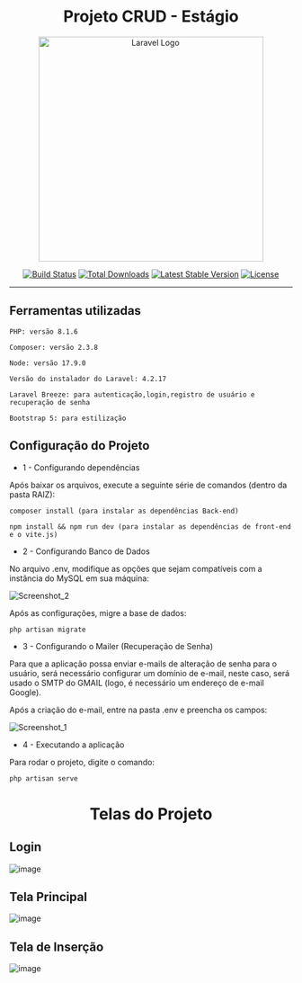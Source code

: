 
<h1 align="center">Projeto CRUD - Estágio</h1>

<p align="center"><a href="https://laravel.com" target="_blank"><img src="https://raw.githubusercontent.com/laravel/art/master/logo-lockup/5%20SVG/2%20CMYK/1%20Full%20Color/laravel-logolockup-cmyk-red.svg" width="400" alt="Laravel Logo"></a></p>

<p align="center">
<a href="https://travis-ci.org/laravel/framework"><img src="https://travis-ci.org/laravel/framework.svg" alt="Build Status"></a>
<a href="https://packagist.org/packages/laravel/framework"><img src="https://img.shields.io/packagist/dt/laravel/framework" alt="Total Downloads"></a>
<a href="https://packagist.org/packages/laravel/framework"><img src="https://img.shields.io/packagist/v/laravel/framework" alt="Latest Stable Version"></a>
<a href="https://packagist.org/packages/laravel/framework"><img src="https://img.shields.io/packagist/l/laravel/framework" alt="License"></a>
</p>


---
<h2>Ferramentas utilizadas</h2>


    PHP: versão 8.1.6

    Composer: versão 2.3.8

    Node: versão 17.9.0

    Versão do instalador do Laravel: 4.2.17

    Laravel Breeze: para autenticação,login,registro de usuário e recuperação de senha

    Bootstrap 5: para estilização

<h2>Configuração do Projeto</h2>

* 1 - Configurando dependências
    
Após baixar os arquivos, execute a seguinte série de comandos (dentro da pasta RAIZ):

    composer install (para instalar as dependências Back-end)

    npm install && npm run dev (para instalar as dependências de front-end e o vite.js)

* 2 - Configurando Banco de Dados

No arquivo .env, modifique as opções que sejam compatíveis com a instância do MySQL em sua máquina:

![Screenshot_2](https://user-images.githubusercontent.com/89029475/193417958-c11fab86-018e-442d-9646-b33e24a9e7f2.png)

Após as configurações, migre a base de dados:

    php artisan migrate

* 3 - Configurando o Mailer (Recuperação de Senha)

Para que a aplicação possa enviar e-mails de alteração de senha para o usuário, será necessário configurar um domínio de e-mail, neste caso, será usado o SMTP do GMAIL (logo, é necessário um endereço de e-mail Google).

Após a criação do e-mail, entre na pasta .env e preencha os campos:

![Screenshot_1](https://user-images.githubusercontent.com/89029475/193417917-f24f01f1-b871-4def-b10a-0577130585f1.png)

* 4 - Executando a aplicação

Para rodar o projeto, digite o comando:

    php artisan serve


<h1 align="center">Telas do Projeto</h1>

<h2>Login</h2>

![image](https://user-images.githubusercontent.com/89029475/193418188-e55d4775-7294-4fd4-90fa-e319eab8301c.png)

<h2>Tela Principal</h2>

![image](https://user-images.githubusercontent.com/89029475/193418229-d90e99a4-ad20-4505-a8d8-fbf366d4686f.png)

<h2>Tela de Inserção</h2>

![image](https://user-images.githubusercontent.com/89029475/193418240-a5c3063c-9823-416d-a25d-790728c7dd19.png)




   
